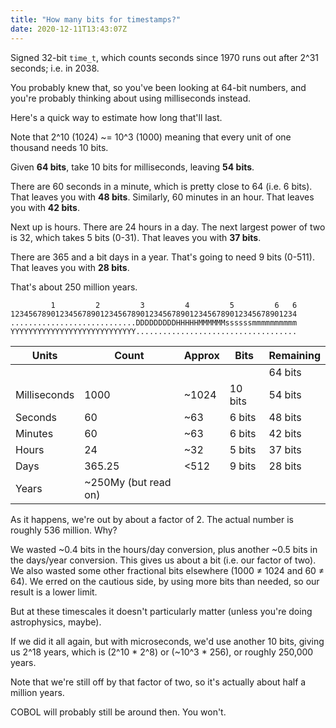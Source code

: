 ```yaml
---
title: "How many bits for timestamps?"
date: 2020-12-11T13:43:07Z
---
```


Signed 32-bit `time_t`, which counts seconds since 1970 runs out after 2^31 seconds; i.e. in 2038.

You probably knew that, so you've been looking at 64-bit numbers, and you're probably thinking about using milliseconds
instead.

Here's a quick way to estimate how long that'll last.

Note that 2^10 (1024) ~= 10^3 (1000) meaning that every unit of one thousand needs 10 bits.

Given **64 bits**, take 10 bits for milliseconds, leaving **54 bits**.

There are 60 seconds in a minute, which is pretty close to 64 (i.e. 6 bits). That leaves you with **48 bits**.
Similarly, 60 minutes in an hour. That leaves you with **42 bits**.

Next up is hours. There are 24 hours in a day. The next largest power of two is 32, which takes 5 bits (0-31). That
leaves you with **37 bits**.

There are 365 and a bit days in a year. That's going to need 9 bits (0-511). That leaves you with **28 bits**.

That's about 250 million years.


```
         1         2         3         4         5         6   6
1234567890123456789012345678901234567890123456789012345678901234
............................DDDDDDDDDHHHHHMMMMMMssssssmmmmmmmmmm
YYYYYYYYYYYYYYYYYYYYYYYYYYYY....................................
```

| Units         | Count                 | Approx    | Bits      | Remaining |
| --            | --                    | --        | --        | --        |
|               |                       |           |           | 64 bits   |
| Milliseconds  | 1000                  | ~1024     | 10 bits   | 54 bits   |
| Seconds       | 60                    | ~63       | 6 bits    | 48 bits   |
| Minutes       | 60                    | ~63       | 6 bits    | 42 bits   |
| Hours         | 24                    | ~32       | 5 bits    | 37 bits   |
| Days          | 365.25                | <512      | 9 bits    | 28 bits   |
| Years         | ~250My (but read on)  |           |           |           |

As it happens, we're out by about a factor of 2. The actual number is roughly 536 million. Why?

We wasted ~0.4 bits in the hours/day conversion, plus another ~0.5 bits in the days/year conversion. This gives us about
a bit (i.e. our factor of two). We also wasted some other fractional bits elsewhere (1000 &ne; 1024 and 60 &ne; 64). We
erred on the cautious side, by using more bits than needed, so our result is a lower limit.

But at these timescales it doesn't particularly matter (unless you're doing astrophysics, maybe).

If we did it all again, but with microseconds, we'd use another 10 bits, giving us 2^18 years, which is (2^10 * 2^8) or
(~10^3 * 256), or roughly 250,000 years.

Note that we're still off by that factor of two, so it's actually about half a million years.

COBOL will probably still be around then. You won't.
